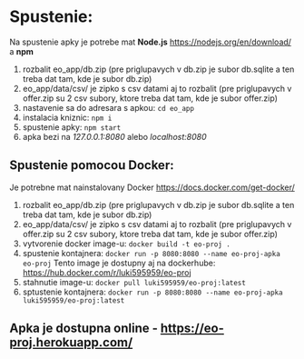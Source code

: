 # Spustenie:
Na spustenie apky je potrebe mat **Node.js** https://nodejs.org/en/download/ a **npm** 
 1. rozbalit eo_app/db.zip (pre priglupavych v db.zip je subor db.sqlite a ten treba dat tam, kde je subor db.zip)
 2. eo_app/data/csv/ je zipko s csv datami aj to rozbalit (pre priglupavych v offer.zip su 2 csv subory, ktore treba dat tam, kde je subor offer.zip)
 3. nastavenie sa do adresara s apkou: ```cd eo_app```
 4. instalacia kniznic:  ```npm i```
 5. spustenie apky: ```npm start```
 6. apka bezi na *127.0.0.1:8080* alebo *localhost:8080* 
 ## Spustenie pomocou Docker:
  Je potrebne mat nainstalovany Docker https://docs.docker.com/get-docker/
  1. rozbalit eo_app/db.zip (pre priglupavych v db.zip je subor db.sqlite a ten treba dat tam, kde je subor db.zip)
  2. eo_app/data/csv/ je zipko s csv datami aj to rozbalit (pre priglupavych v offer.zip su 2 csv subory, ktore treba dat tam, kde je subor offer.zip)
  3. vytvorenie docker image-u: ```docker build -t eo-proj .```
  4. spustenie kontajnera: ```docker run -p 8080:8080 --name eo-proj-apka eo-proj```
  Tento image je dostupny aj na dockerhube: https://hub.docker.com/r/luki595959/eo-proj
  1. stahnutie image-u: ```docker pull luki595959/eo-proj:latest```
  2. sptustenie kontajnera: ```docker run -p 8080:8080 --name eo-proj-apka luki595959/eo-proj:latest```
 ## Apka je dostupna online - https://eo-proj.herokuapp.com/ 
